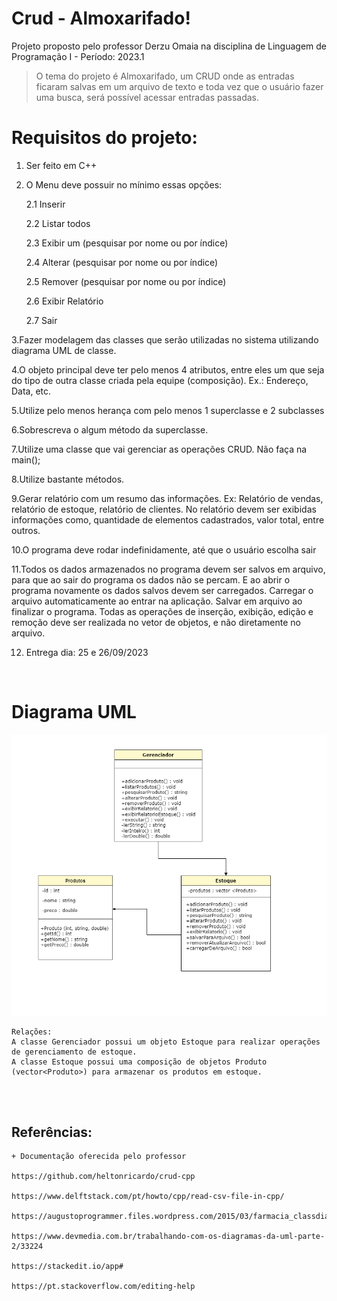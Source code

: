 # Crud - Almoxarifado!

Projeto proposto pelo professor Derzu Omaia na disciplina de Linguagem de Programação I - Período: 2023.1

> O tema do projeto é Almoxarifado, um CRUD onde as entradas ficaram salvas em um arquivo de texto e toda vez que o usuário fazer uma busca, será possível acessar entradas passadas.


# Requisitos do projeto:

1. Ser feito em C++

2. O Menu deve possuir no mínimo essas opções:

	2.1 Inserir

	2.2 Listar todos

	2.3 Exibir um (pesquisar por nome ou por índice)

	2.4 Alterar (pesquisar por nome ou por índice)

	2.5 Remover (pesquisar por nome ou por índice)

	2.6 Exibir Relatório

	2.7 Sair

3.Fazer modelagem das classes que serão utilizadas no sistema utilizando diagrama UML de classe.

4.O objeto principal deve ter pelo menos 4 atributos, entre eles um que seja do tipo de outra classe criada pela equipe (composição). Ex.: Endereço, Data, etc.

5.Utilize pelo menos herança com pelo menos 1 superclasse e 2 subclasses

6.Sobrescreva o algum método da superclasse.

7.Utilize uma classe que vai gerenciar as operações CRUD. Não faça na main();  

8.Utilize bastante métodos.

9.Gerar relatório com um resumo das informações. Ex: Relatório de vendas, relatório de estoque, relatório de clientes. No relatório devem ser exibidas informações como, quantidade de elementos cadastrados, valor total, entre outros.

10.O programa deve rodar indefinidamente, até que o usuário escolha sair

11.Todos os dados armazenados no programa devem ser salvos em arquivo, para que ao sair do programa os dados não se percam. E ao abrir o programa novamente os dados salvos devem ser carregados.
Carregar o arquivo automaticamente ao entrar na aplicação. Salvar em arquivo ao finalizar o programa. Todas as operações de inserção, exibição, edição e remoção deve ser realizada no vetor de objetos, e não diretamente no arquivo.  

12. Entrega dia: 25 e 26/09/2023

<br/>

# Diagrama UML

  ![Imagem](https://github.com/GabriellyMarques02/CRUD_LP1_ALMOXARIFADO/blob/main/cruddiagrama.drawio.png)

	Relações:
	A classe Gerenciador possui um objeto Estoque para realizar operações de gerenciamento de estoque.
	A classe Estoque possui uma composição de objetos Produto (vector<Produto>) para armazenar os produtos em estoque.

<br/>
<br/>

## Referências: 

  	+ Documentação oferecida pelo professor

	https://github.com/heltonricardo/crud-cpp

	https://www.delftstack.com/pt/howto/cpp/read-csv-file-in-cpp/

	https://augustoprogrammer.files.wordpress.com/2015/03/farmacia_classdiagram.jpg

	https://www.devmedia.com.br/trabalhando-com-os-diagramas-da-uml-parte-2/33224

	https://stackedit.io/app#

	https://pt.stackoverflow.com/editing-help